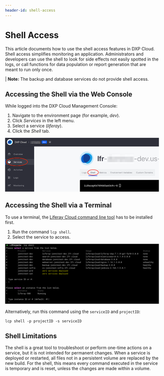 ```yaml
---
header-id: shell-access
---
```


# Shell Access

This article documents how to use the shell access features in DXP Cloud. Shell access simplifies monitoring an application. Administrators and developers can use the shell to look for side effects not easily spotted in the logs, or call functions for data population or report generation that are meant to run only once.

| **Note:** The backup and database services do not provide shell access.

## Accessing the Shell via the Web Console

While logged into the DXP Cloud Management Console:

1. Navigate to the environment page (for example, _dev_).
1. Click *Services* in the left menu.
1. Select a service (_liferay_).
1. Click the *Shell* tab.

![Figure 1: Access the shell via DXP Cloud's web console.](./shell-access/images/01.png)

## Accessing the Shell via a Terminal

To use a terminal, the [Liferay Cloud command line tool](../10-reference/03-command-line-tool.markdown) has to be installed first.

1. Run the command `lcp shell`.
1. Select the service to access.

![Figure 2: Access the shell via the command line.](./shell-access/images/02.png)

Alternatively, run this command using the `serviceID` and `projectID`:

```shell
lcp shell -p projectID -s serviceID
```

## Shell Limitations

The shell is a great tool to troubleshoot or perform one-time actions on a service, but it is not intended for permanent changes. When a service is deployed or restarted, all files not in a persistent volume are replaced by the new build. For the shell, this means every command executed in the service is temporary and is reset, unless the changes are made within a volume.
